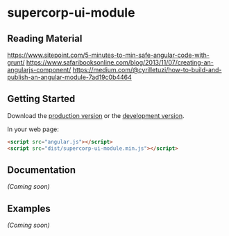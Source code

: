 # supercorp-ui-module

## Reading Material
https://www.sitepoint.com/5-minutes-to-min-safe-angular-code-with-grunt/
https://www.safaribooksonline.com/blog/2013/11/07/creating-an-angularjs-component/
https://medium.com/@cyrilletuzi/how-to-build-and-publish-an-angular-module-7ad19c0b4464

## Getting Started

Download the [production version][min] or the [development version][max].

[min]: https://raw.github.com/sheogora/jquery-supercorp-ui-module/master/dist/angular-supercorp-ui-module.min.js
[max]: https://raw.github.com/sheogora/jquery-supercorp-ui-module/master/dist/angular-supercorp-ui-module.js

In your web page:

```html
<script src="angular.js"></script>
<script src="dist/supercorp-ui-module.min.js"></script>
```

## Documentation
_(Coming soon)_

## Examples
_(Coming soon)_

